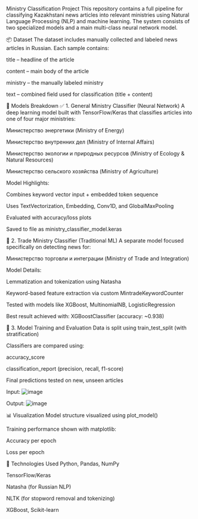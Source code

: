  Ministry Classification Project
This repository contains a full pipeline for classifying Kazakhstani news articles into relevant ministries using Natural Language Processing (NLP) and machine learning. The system consists of two specialized models and a main multi-class neural network model.

📦 Dataset
The dataset includes manually collected and labeled news articles in Russian. Each sample contains:

title – headline of the article

content – main body of the article

ministry – the manually labeled ministry

text – combined field used for classification (title + content)

🧩 Models Breakdown
✅ 1. General Ministry Classifier (Neural Network)
A deep learning model built with TensorFlow/Keras that classifies articles into one of four major ministries:

Министерство энергетики (Ministry of Energy)

Министерство внутренних дел (Ministry of Internal Affairs)

Министерство экологии и природных ресурсов (Ministry of Ecology & Natural Resources)

Министерство сельского хозяйства (Ministry of Agriculture)

Model Highlights:

Combines keyword vector input + embedded token sequence

Uses TextVectorization, Embedding, Conv1D, and GlobalMaxPooling

Evaluated with accuracy/loss plots

Saved to file as ministry_classifier_model.keras

🎯 2. Trade Ministry Classifier (Traditional ML)
A separate model focused specifically on detecting news for:

Министерство торговли и интеграции (Ministry of Trade and Integration)

Model Details:

Lemmatization and tokenization using Natasha

Keyword-based feature extraction via custom MintradeKeywordCounter

Tested with models like XGBoost, MultinomialNB, LogisticRegression

Best result achieved with: XGBoostClassifier (accuracy: ~0.938)

🧪 3. Model Training and Evaluation
Data is split using train_test_split (with stratification)

Classifiers are compared using:

accuracy_score

classification_report (precision, recall, f1-score)

Final predictions tested on new, unseen articles

Input:
![image](https://github.com/user-attachments/assets/cda52626-5070-44ce-a359-9c6b837f3ac3)



Output:
![image](https://github.com/user-attachments/assets/1dc9bb6e-d80a-46a5-a4e1-c219cee1a014)

📊 Visualization
Model structure visualized using plot_model()

Training performance shown with matplotlib:

Accuracy per epoch

Loss per epoch

🚀 Technologies Used
Python, Pandas, NumPy

TensorFlow/Keras

Natasha (for Russian NLP)

NLTK (for stopword removal and tokenizing)

XGBoost, Scikit-learn
